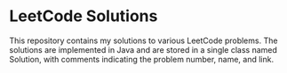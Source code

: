 # LeetCode Solutions

This repository contains my solutions to various LeetCode problems. The solutions are implemented in Java and are stored in a single class named Solution, with comments indicating the problem number, name, and link.
